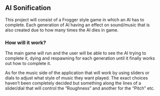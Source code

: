 ## AI Sonification

This project will consist of a Frogger style game in which an AI has to complete. Each generation of AI having an effect on sound/music that is also created due to how many times the AI dies in game. 

### How will it work?

The main game will run and the user will be able to see the AI trying to complete it, dying and respawning for each generation until it finally works out how to complete it.

As for the music side of the application that will work by using sliders or dials to adjust what style of music they want played. The exact choices haven’t been completely decided but something along the lines of a slider/dial that will control the “Roughness” and another for the “Pitch” etc. 
